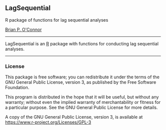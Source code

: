 ## LagSequential
R package of functions for lag sequential analyses

[Brian P. O'Connor](https://people.ok.ubc.ca/brioconn/boconnor.html)

---

LagSequential is an [R](https://www.r-project.org) package with functions
for conducting lag sequential analyses.

---

### License

This package is free software; you can redistribute it
under the terms of the GNU General Public License, version 3, as
published by the Free Software Foundation.

This program is distributed in the hope that it will be useful, but
without any warranty; without even the implied warranty of
merchantability or fitness for a particular purpose.  See the GNU
General Public License for more details.

A copy of the GNU General Public License, version 3, is available at
<https://www.r-project.org/Licenses/GPL-3>
